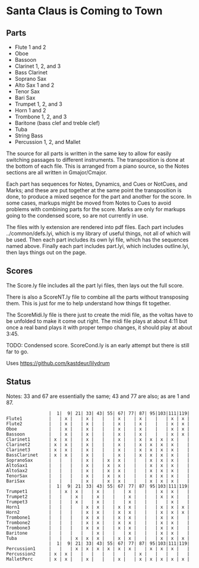 # Santa Claus is Coming to Town


## Parts

- Flute 1 and 2
- Oboe
- Bassoon
- Clarinet 1, 2, and 3
- Bass Clarinet
- Soprano Sax
- Alto Sax 1 and 2
- Tenor Sax
- Bari Sax
- Trumpet 1, 2, and 3
- Horn 1 and 2
- Trombone 1, 2, and 3
- Baritone (bass clef and treble clef)
- Tuba
- String Bass
- Percussion 1, 2, and Mallet

The source for all parts is written in the same key to allow for easily switching passages
to different instruments.  The transposition is done at the bottom of each file.  This is
arranged from a piano source, so the Notes sections are all written in Gmajor/Cmajor.

Each part has sequences for Notes, Dynamics, and Cues or NotCues, and Marks; and these are put together at the same
point the transposition is done, to produce a mixed seqence for the part and another for the score.
In some cases, markups might be moved from Notes to Cues to avoid problems with combining parts for the score.
Marks are only for markups going to the condensed score, so are not currently in use.

The files with ly extension are rendered into pdf files.  Each part includes ../common/defs.lyi,
which is my library of useful things, not all of which will be used.  Then each part includes its
own lyi file, which has the sequences named above.  Finally each part includes part.lyi,
which includes outline.lyi, then lays things out on the page.

## Scores

The Score.ly file includes all the part lyi files, then lays out the full score.

There is also a ScoreNT.ly file to combine all the parts without transposing them.  This is just
for me to help understand how things fit together.

The ScoreMidi.ly file is there just to create the midi file, as the voltas have to be unfolded
to make it come out right.  The midi file plays at about 4:11 but once a real band plays it
with proper tempo changes, it should play at about 3:45.

TODO: Condensed score.  ScoreCond.ly is an early attempt but there is still far to go.

Uses https://github.com/kastdeur/lilydrum

## Status

Notes: 33 and 67 are essentially the same; 43 and 77 are also; as are 1 and 87.
```
                |  1|  9| 21| 33| 43| 55| 67| 77| 87| 95|103|111|119|
Flute1          |   | x |   | x |   |   | x |   | x |   |   | x | x |
Flute2          |   | x |   | x |   |   | x |   | x |   |   | x | x |
Oboe            |   | x |   | x |   |   | x |   | x |   |   | x | x |
Bassoon         |   | x |   | x |   |   | x |   | x |   |   | x | x |
Clarinet1       | x | x |   | x |   |   | x |   | x | x | x | x |   |
Clarinet2       | x | x |   | x |   |   | x |   | x | x | x | x |   |
Clarinet3       | x | x |   | x |   |   | x |   | x | x | x | x |   |
BassClarinet    | x | x |   | x |   |   | x |   | x | x | x | x |   |
SopranoSax      |   |   |   | x |   | x | x |   |   | x | x | x |   |
AltoSax1        |   |   |   | x |   | x | x |   |   | x | x | x |   |
AltoSax2        |   |   |   | x |   | x | x |   |   | x | x | x |   |
TenorSax        |   |   |   | x |   | x | x |   |   | x | x | x |   |
BariSax         |   |   |   | x |   | x | x |   |   | x | x | x |   |
                |  1|  9| 21| 33| 43| 55| 67| 77| 87| 95|103|111|119|
Trumpet1        |   | x | x |   | x |   |   | x |   |   | x | x |   |
Trumpet2        |   |   | x |   | x |   |   | x |   |   | x | x |   |
Trumpet3        |   |   | x |   | x |   |   | x |   |   |   | x |   |
Horn1           |   |   |   | x | x |   | x | x |   |   | x | x | x |
Horn2           |   |   |   | x | x |   | x | x |   |   | x | x | x |
Trombone1       |   |   |   | x | x |   | x | x |   |   | x | x |   |
Trombone2       |   |   |   | x | x |   | x | x |   |   | x | x |   |
Trombone3       |   |   |   | x | x |   | x | x |   |   | x | x |   |
Baritone        |   |   |   |   | x |   |   | x |   |   | x | x |   |
Tuba            |   |   | x | x | x |   | x | x |   |   | x | x | x |
                |  1|  9| 21| 33| 43| 55| 67| 77| 87| 95|103|111|119|
Percussion1     |   |   | x | x | x | x | x | x |   | x | x | x |   |
Percussion2     | x | x |   |   |   |   |   |   | x |   |   |   |   |
MalletPerc      | x | x |   | x |   |   | x |   | x | x | x | x | x |
```
